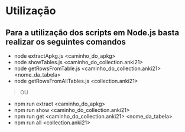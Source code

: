 # Utilização

## Para a utilização dos scripts em Node.js basta realizar os seguintes comandos

- node extractApkg.js <caminho_do_apkg>
- node showTables.js <caminho_do_collection.anki21>
- node getRowsFromTable.js <caminho_do_collection.anki21> <nome_da_tabela>
- node getRowsFromAllTables.js <collection.anki21>

> OU

- npm run extract <caminho_do_apkg>
- npm run show <caminho_do_collection.anki21>
- npm run get <caminho_do_collection.anki21> <nome_da_tabela>
- npm run all <collection.anki21>

